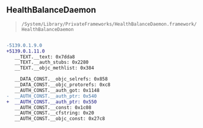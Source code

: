 ## HealthBalanceDaemon

> `/System/Library/PrivateFrameworks/HealthBalanceDaemon.framework/HealthBalanceDaemon`

```diff

-5139.0.1.9.0
+5139.0.1.11.0
   __TEXT.__text: 0x7dda8
   __TEXT.__auth_stubs: 0x2280
   __TEXT.__objc_methlist: 0x384

   __DATA_CONST.__objc_selrefs: 0x858
   __DATA_CONST.__objc_protorefs: 0xc8
   __AUTH_CONST.__auth_got: 0x1148
-  __AUTH_CONST.__auth_ptr: 0x540
+  __AUTH_CONST.__auth_ptr: 0x550
   __AUTH_CONST.__const: 0x1c08
   __AUTH_CONST.__cfstring: 0x20
   __AUTH_CONST.__objc_const: 0x27c8

```
